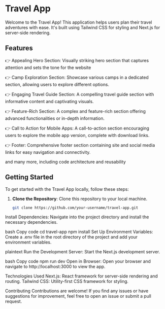 # Travel App

Welcome to the Travel App! This application helps users plan their travel adventures with ease. It's built using Tailwind CSS for styling and Next.js for server-side rendering.

## Features

👉 Appealing Hero Section: Visually striking hero section that captures attention and sets the tone for the website

👉 Camp Exploration Section: Showcase various camps in a dedicated section, allowing users to explore different options.

👉 Engaging Travel Guide Section: A compelling travel guide section with informative content and captivating visuals.

👉 Feature-Rich Section: A complex and feature-rich section offering advanced functionalities or in-depth information.

👉 Call to Action for Mobile Apps: A call-to-action section encouraging users to explore the mobile app version, complete with download links.

👉 Footer: Comprehensive footer section containing site and social media links for easy navigation and connectivity.

and many more, including code architecture and reusability

## Getting Started

To get started with the Travel App locally, follow these steps:

1. **Clone the Repository**: Clone this repository to your local machine.

   ```bash
   git clone https://github.com/your-username/travel-app.git
Install Dependencies: Navigate into the project directory and install the necessary dependencies.

bash
Copy code
cd travel-app
npm install
Set Up Environment Variables: Create a .env file in the root directory of the project and add your environment variables.

plaintext
Run the Development Server: Start the Next.js development server.

bash
Copy code
npm run dev
Open in Browser: Open your browser and navigate to http://localhost:3000 to view the app.

Technologies Used
Next.js: React framework for server-side rendering and routing.
Tailwind CSS: Utility-first CSS framework for styling.

Contributing
Contributions are welcome! If you find any issues or have suggestions for improvement, feel free to open an issue or submit a pull request.

